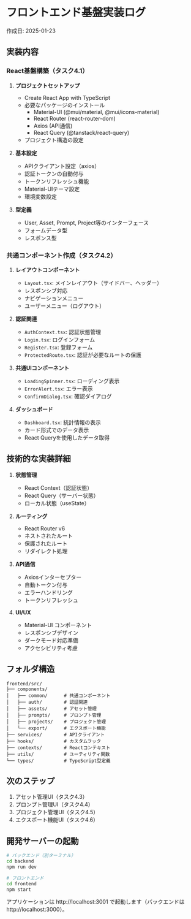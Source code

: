 # フロントエンド基盤実装ログ

作成日: 2025-01-23

## 実装内容

### React基盤構築（タスク4.1）

1. **プロジェクトセットアップ**
   - Create React App with TypeScript
   - 必要なパッケージのインストール
     - Material-UI (@mui/material, @mui/icons-material)
     - React Router (react-router-dom)
     - Axios (API通信)
     - React Query (@tanstack/react-query)
   - プロジェクト構造の設定

2. **基本設定**
   - APIクライアント設定（axios）
   - 認証トークンの自動付与
   - トークンリフレッシュ機能
   - Material-UIテーマ設定
   - 環境変数設定

3. **型定義**
   - User, Asset, Prompt, Project等のインターフェース
   - フォームデータ型
   - レスポンス型

### 共通コンポーネント作成（タスク4.2）

1. **レイアウトコンポーネント**
   - `Layout.tsx`: メインレイアウト（サイドバー、ヘッダー）
   - レスポンシブ対応
   - ナビゲーションメニュー
   - ユーザーメニュー（ログアウト）

2. **認証関連**
   - `AuthContext.tsx`: 認証状態管理
   - `Login.tsx`: ログインフォーム
   - `Register.tsx`: 登録フォーム
   - `ProtectedRoute.tsx`: 認証が必要なルートの保護

3. **共通UIコンポーネント**
   - `LoadingSpinner.tsx`: ローディング表示
   - `ErrorAlert.tsx`: エラー表示
   - `ConfirmDialog.tsx`: 確認ダイアログ

4. **ダッシュボード**
   - `Dashboard.tsx`: 統計情報の表示
   - カード形式でのデータ表示
   - React Queryを使用したデータ取得

## 技術的な実装詳細

1. **状態管理**
   - React Context（認証状態）
   - React Query（サーバー状態）
   - ローカル状態（useState）

2. **ルーティング**
   - React Router v6
   - ネストされたルート
   - 保護されたルート
   - リダイレクト処理

3. **API通信**
   - Axiosインターセプター
   - 自動トークン付与
   - エラーハンドリング
   - トークンリフレッシュ

4. **UI/UX**
   - Material-UI コンポーネント
   - レスポンシブデザイン
   - ダークモード対応準備
   - アクセシビリティ考慮

## フォルダ構造

```
frontend/src/
├── components/
│   ├── common/      # 共通コンポーネント
│   ├── auth/        # 認証関連
│   ├── assets/      # アセット管理
│   ├── prompts/     # プロンプト管理
│   ├── projects/    # プロジェクト管理
│   └── export/      # エクスポート機能
├── services/        # APIクライアント
├── hooks/           # カスタムフック
├── contexts/        # Reactコンテキスト
├── utils/           # ユーティリティ関数
└── types/           # TypeScript型定義
```

## 次のステップ

1. アセット管理UI（タスク4.3）
2. プロンプト管理UI（タスク4.4）
3. プロジェクト管理UI（タスク4.5）
4. エクスポート機能UI（タスク4.6）

## 開発サーバーの起動

```bash
# バックエンド（別ターミナル）
cd backend
npm run dev

# フロントエンド
cd frontend
npm start
```

アプリケーションは http://localhost:3001 で起動します（バックエンドは http://localhost:3000）。